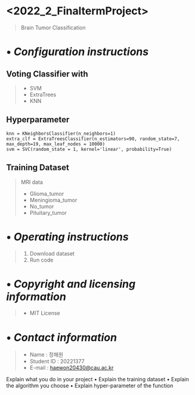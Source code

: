 <2022_2_FinaltermProject>
=========================
> Brain Tumor Classification
# • *Configuration instructions*
## Voting Classifier with
>* SVM
>* ExtraTrees
>* KNN
## Hyperparameter
```
knn = KNeighborsClassifier(n_neighbors=1)
extra_clf = ExtraTreesClassifier(n_estimators=90, random_state=7, max_depth=19, max_leaf_nodes = 10000)
svm = SVC(random_state = 1, kernel='linear', probability=True)
```
## Training Dataset
> MRI data
> * Glioma_tumor
> * Meningioma_tumor
> * No_tumor
> * Pituitary_tumor
# • *Operating instructions*
> 1. Download dataset
> 2. Run code
# • *Copyright and licensing information*
>* MIT License
# • *Contact information*
>* Name : 정해원
>* Student ID : 20221377
>* E-mail : haewon20430@cau.ac.kr




Explain what you do in your project
• Explain the training dataset
• Explain the algorithm you choose
• Explain hyper-parameter of the function
